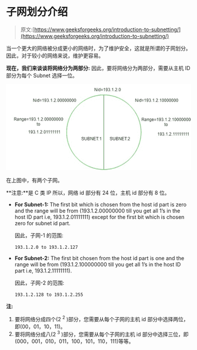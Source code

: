 # 子网划分介绍

> 原文:[https://www.geeksforgeeks.org/introduction-to-subnetting/](https://www.geeksforgeeks.org/introduction-to-subnetting/)

当一个更大的网络被分成更小的网络时，为了维护安全，这就是所谓的子网划分。因此，对于较小的网络来说，维护更容易。

**现在，我们来谈谈将网络分为两部分:**
因此，要将网络分为两部分，需要从主机 ID 部分为每个 Subnet 选择一位。

![](img/a848d71d3c162cf184ab6103bffef5fb.png)

在上图中，有两个子网。

**注意:**是 C 类 IP 所以，网络 id 部分有 24 位，主机 id 部分有 8 位。

*   **For Subnet-1:**
    The first bit which is chosen from the host id part is zero and the range will be from (193.1.2.00000000 till you get all 1’s in the host ID part i.e, 193.1.2.01111111) except for the first bit which is chosen zero for subnet id part.

    因此，子网-1 的范围:

    ```
    193.1.2.0 to 193.1.2.127 
    ```

*   **For Subnet-2:**
    The first bit chosen from the host id part is one and the range will be from (193.1.2.100000000 till you get all 1’s in the host ID part i.e, 193.1.2.11111111).

    因此，子网-2 的范围:

    ```
    193.1.2.128 to 193.1.2.255 
    ```

**注:**

1.  要将网络分成四个(2 <sup>2</sup> )部分，您需要从每个子网的主机 id 部分中选择两位，即(00，01，10，11)。
2.  要将网络分成八(2 <sup>3</sup> )部分，您需要从每个子网的主机 id 部分中选择三位，即(000，001，010，011，100，101，110，111)等等。
